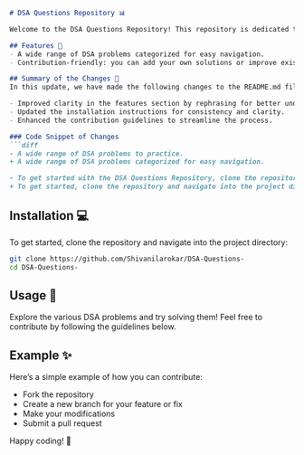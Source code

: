 ```markdown
# DSA Questions Repository 📊

Welcome to the DSA Questions Repository! This repository is dedicated to providing a collection of Data Structures and Algorithms (DSA) problems, along with solutions and discussions. It's a great place for both beginners and experienced developers to enhance their problem-solving skills.

## Features 🌟
- A wide range of DSA problems categorized for easy navigation.
- Contribution-friendly: you can add your own solutions or improve existing ones.

## Summary of the Changes 🔄
In this update, we have made the following changes to the README.md file:

- Improved clarity in the features section by rephrasing for better understanding.
- Updated the installation instructions for consistency and clarity.
- Enhanced the contribution guidelines to streamline the process.

### Code Snippet of Changes
```diff
- A wide range of DSA problems to practice.
+ A wide range of DSA problems categorized for easy navigation.

- To get started with the DSA Questions Repository, clone the repository to your local machine:
+ To get started, clone the repository and navigate into the project directory:
```

## Installation 💻
To get started, clone the repository and navigate into the project directory:

```bash
git clone https://github.com/Shivanilarokar/DSA-Questions-
cd DSA-Questions-
```

## Usage 🚀
Explore the various DSA problems and try solving them! Feel free to contribute by following the guidelines below.

## Example ✨
Here’s a simple example of how you can contribute:

- Fork the repository
- Create a new branch for your feature or fix
- Make your modifications
- Submit a pull request

Happy coding! 🎉
```